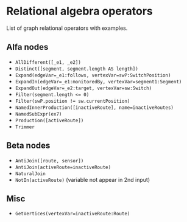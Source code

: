 # Relational algebra operators

List of graph relational operators with examples.

## Alfa nodes

* `AllDifferent([_e1, _e2])`
* `Distinct([segment, segment.length AS length])`
* `Expand(edgeVar=_e1:follows, vertexVar=swP:SwitchPosition)`
* `ExpandIn(edgeVar=_e1:monitoredBy, vertexVar=segment1:Segment)`
* `ExpandOut(edgeVar=_e2:target, vertexVar=sw:Switch)`
* `Filter(segment.length <= 0)`
* `Filter(swP.position != sw.currentPosition)`
* `NamedInnerProduction([inactiveRoute], name=inactiveRoutes)`
* `NamedSubExpr(ex7)`
* `Production([activeRoute])`
* `Trimmer`

## Beta nodes

* `AntiJoin([route, sensor])`
* `AntiJoin(activeRoute=inactiveRoute)`
* `NaturalJoin`
* `NotIn(activeRoute)` (variable not appear in 2nd input)

## Misc

* `GetVertices(vertexVar=inactiveRoute:Route)`
